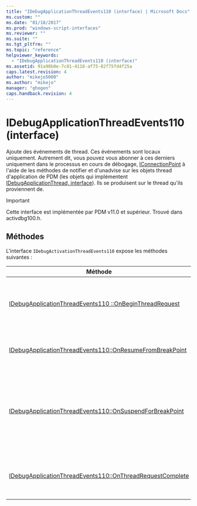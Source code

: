 ```yaml
---
title: "IDebugApplicationThreadEvents110 (interface) | Microsoft Docs"
ms.custom: ""
ms.date: "01/18/2017"
ms.prod: "windows-script-interfaces"
ms.reviewer: ""
ms.suite: ""
ms.tgt_pltfrm: ""
ms.topic: "reference"
helpviewer_keywords: 
  - "IDebugApplicationThreadEvents110 (interface)"
ms.assetid: 91a98b0e-7c81-4118-af75-82f75fd4f25a
caps.latest.revision: 4
author: "mikejo5000"
ms.author: "mikejo"
manager: "ghogen"
caps.handback.revision: 4
---
```

# IDebugApplicationThreadEvents110 (interface)
Ajoute des événements de thread.  Ces événements sont locaux uniquement.  Autrement dit, vous pouvez vous abonner à ces derniers uniquement dans le processus en cours de débogage, [IConnectionPoint](http://go.microsoft.com/fwlink/?LinkId=232738) à l'aide de les méthodes de notifier et d'unadvise sur les objets thread d'application de PDM \(les objets qui implémentent [IDebugApplicationThread, interface](../../winscript/reference/idebugapplicationthread-interface.md)\).  Ils se produisent sur le thread qu'ils proviennent de.  
  
> [!IMPORTANT]
>  Cette interface est implémentée par PDM v11.0 et supérieur.  Trouvé dans activdbg100.h.  
  
## Méthodes  
 L'interface `IDebugActivationThreadEvents110` expose les méthodes suivantes :  
  
|Méthode|Description|  
|-------------|-----------------|  
|[IDebugApplicationThreadEvents110 ::OnBeginThreadRequest](../../winscript/reference/idebugapplicationthreadevents110-onbeginthreadrequest.md)|Un appel dans le thread à l'aide de le basculement du thread du PDM a démarré.|  
|[IDebugApplicationThreadEvents110::OnResumeFromBreakPoint](../../winscript/reference/idebugapplicationthreadevents110-onresumefrombreakpoint.md)|Le thread reprend d'un point d'arrêt et sera actif à nouveau.|  
|[IDebugApplicationThreadEvents110::OnSuspendForBreakPoint](../../winscript/reference/idebugapplicationthreadevents110-onsuspendforbreakpoint.md)|Le thread s'interrompt pour un point d'arrêt et peut traiter des appels qui nécessitent que le thread soit complètement interrompu.|  
|[IDebugApplicationThreadEvents110::OnThreadRequestComplete](../../winscript/reference/idebugapplicationthreadevents110-onthreadrequestcomplete.md)|Un appel dans le thread à l'aide de le basculement du thread du PDM terminé.|